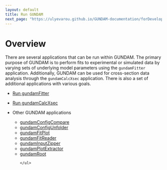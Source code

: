 ```yaml
---
layout: default
title: Run GUNDAM
next_page: "https://ulyevarou.github.io/GUNDAM-documentation/forDevelopers.html"
---
```


# Overview

There are several applications that can be run within GUNDAM. The primary purpose of GUNDAM is to perform fits to experimental or simulated data by varying sets of underlying model parameters using the `gundamFitter` application. Additionally, GUNDAM can be used for cross-section data analysis through the `gundamCalcXsec` application. There is also a set of additional applications with various goals.

- [Run gundamFitter](applications/gundamFitter.md)

- [Run gundamCalcXsec](applications/gundamCalcXsec.md)

- <div class="collapsible-header">
    <div class="header-title">Other GUNDAM applications</div>
    <div class="header-content">
      <ul>
        <li><a href="https://ulyevarou.github.io/GUNDAM-documentation/applications/gundamConfigCompare.md">gundamConfigCompare</a></li>
        <li><a href="https://ulyevarou.github.io/GUNDAM-documentation/applications/gundamConfigUnfolder.md">gundamConfigUnfolder</a></li>
        <li><a href="https://ulyevarou.github.io/GUNDAM-documentation/applications/gundamFitPlot.md">gundamFitPlot</a></li>
        <li><a href="https://ulyevarou.github.io/GUNDAM-documentation/applications/gundamFitReader.md">gundamFitReader</a></li>
        <li><a href="https://ulyevarou.github.io/GUNDAM-documentation/applications/gundamInputZipper.md">gundamInputZipper</a></li>
        <li><a href="https://ulyevarou.github.io/GUNDAM-documentation/applications/gundamPlotExtractor.md">gundamPlotExtractor</a></li>
        <li><a href="https://ulyevarou.github.io/GUNDAM-documentation/applications/gundamRoot.md">gundamRoot</a></li>

      </ul>
    </div>
  </div>